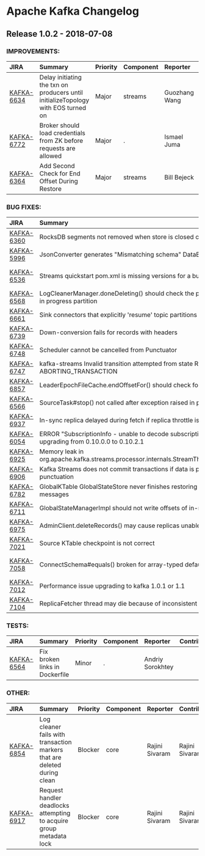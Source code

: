 
<!---
# Licensed to the Apache Software Foundation (ASF) under one
# or more contributor license agreements.  See the NOTICE file
# distributed with this work for additional information
# regarding copyright ownership.  The ASF licenses this file
# to you under the Apache License, Version 2.0 (the
# "License"); you may not use this file except in compliance
# with the License.  You may obtain a copy of the License at
#
#     http://www.apache.org/licenses/LICENSE-2.0
#
# Unless required by applicable law or agreed to in writing, software
# distributed under the License is distributed on an "AS IS" BASIS,
# WITHOUT WARRANTIES OR CONDITIONS OF ANY KIND, either express or implied.
# See the License for the specific language governing permissions and
# limitations under the License.
-->
# Apache Kafka Changelog

## Release 1.0.2 - 2018-07-08



### IMPROVEMENTS:

| JIRA | Summary | Priority | Component | Reporter | Contributor |
|:---- |:---- | :--- |:---- |:---- |:---- |
| [KAFKA-6634](https://issues.apache.org/jira/browse/KAFKA-6634) | Delay initiating the txn on producers until initializeTopology with EOS turned on |  Major | streams | Guozhang Wang | Guozhang Wang |
| [KAFKA-6772](https://issues.apache.org/jira/browse/KAFKA-6772) | Broker should load credentials from ZK before requests are allowed |  Major | . | Ismael Juma | Rajini Sivaram |
| [KAFKA-6364](https://issues.apache.org/jira/browse/KAFKA-6364) | Add Second Check for End Offset During Restore |  Major | streams | Bill Bejeck | Bill Bejeck |


### BUG FIXES:

| JIRA | Summary | Priority | Component | Reporter | Contributor |
|:---- |:---- | :--- |:---- |:---- |:---- |
| [KAFKA-6360](https://issues.apache.org/jira/browse/KAFKA-6360) | RocksDB segments not removed when store is closed causes re-initialization to fail |  Blocker | streams | Damian Guy | Damian Guy |
| [KAFKA-5996](https://issues.apache.org/jira/browse/KAFKA-5996) | JsonConverter generates "Mismatching schema" DataException |  Major | KafkaConnect | Yuqi Li |  |
| [KAFKA-6536](https://issues.apache.org/jira/browse/KAFKA-6536) | Streams quickstart pom.xml is missing versions for a bunch of plugins |  Major | streams | Ewen Cheslack-Postava | Yaswanth Kumar |
| [KAFKA-6568](https://issues.apache.org/jira/browse/KAFKA-6568) | LogCleanerManager.doneDeleting() should check the partition state before deleting the in progress partition |  Blocker | . | Jiangjie Qin | Jiangjie Qin |
| [KAFKA-6661](https://issues.apache.org/jira/browse/KAFKA-6661) | Sink connectors that explicitly 'resume' topic partitions can resume a paused task |  Critical | KafkaConnect | Randall Hauch | Randall Hauch |
| [KAFKA-6739](https://issues.apache.org/jira/browse/KAFKA-6739) | Down-conversion fails for records with headers |  Critical | core | Koelli Mungee | Dhruvil Shah |
| [KAFKA-6748](https://issues.apache.org/jira/browse/KAFKA-6748) | Scheduler cannot be cancelled from Punctuator |  Major | streams | Frederic Arno | Frederic Arno |
| [KAFKA-6747](https://issues.apache.org/jira/browse/KAFKA-6747) | kafka-streams Invalid transition attempted from state READY to state ABORTING\_TRANSACTION |  Major | streams | Frederic Arno | Ted Yu |
| [KAFKA-6857](https://issues.apache.org/jira/browse/KAFKA-6857) | LeaderEpochFileCache.endOffsetFor() should check for UNDEFINED\_EPOCH explicitly |  Major | core | Jun Rao | Anna Povzner |
| [KAFKA-6566](https://issues.apache.org/jira/browse/KAFKA-6566) | SourceTask#stop() not called after exception raised in poll() |  Blocker | KafkaConnect | Gunnar Morling | Robert Yokota |
| [KAFKA-6937](https://issues.apache.org/jira/browse/KAFKA-6937) | In-sync replica delayed during fetch if replica throttle is exceeded |  Major | core | Jun Rao | Jun Rao |
| [KAFKA-6054](https://issues.apache.org/jira/browse/KAFKA-6054) | ERROR "SubscriptionInfo - unable to decode subscription data: version=2" when upgrading from 0.10.0.0 to 0.10.2.1 |  Major | streams | James Cheng | Matthias J. Sax |
| [KAFKA-6925](https://issues.apache.org/jira/browse/KAFKA-6925) | Memory leak in org.apache.kafka.streams.processor.internals.StreamThread$StreamsMetricsThreadImpl |  Major | streams | Marcin Kuthan | John Roesler |
| [KAFKA-6906](https://issues.apache.org/jira/browse/KAFKA-6906) | Kafka Streams does not commit transactions if data is produced via wall-clock punctuation |  Major | streams | Matthias J. Sax | Jagadesh Adireddi |
| [KAFKA-6782](https://issues.apache.org/jira/browse/KAFKA-6782) | GlobalKTable GlobalStateStore never finishes restoring when consuming aborted messages |  Major | streams | Lingxiao WANG | Lingxiao WANG |
| [KAFKA-6711](https://issues.apache.org/jira/browse/KAFKA-6711) | GlobalStateManagerImpl should not write offsets of in-memory stores in checkpoint file |  Major | streams | Cemalettin Koç | Cemalettin Koç |
| [KAFKA-6975](https://issues.apache.org/jira/browse/KAFKA-6975) | AdminClient.deleteRecords() may cause replicas unable to fetch from beginning |  Blocker | . | Anna Povzner | Anna Povzner |
| [KAFKA-7021](https://issues.apache.org/jira/browse/KAFKA-7021) | Source KTable checkpoint is not correct |  Major | streams | Matthias J. Sax | Guozhang Wang |
| [KAFKA-7058](https://issues.apache.org/jira/browse/KAFKA-7058) | ConnectSchema#equals() broken for array-typed default values |  Major | KafkaConnect | Gunnar Morling | Ewen Cheslack-Postava |
| [KAFKA-7012](https://issues.apache.org/jira/browse/KAFKA-7012) | Performance issue upgrading to kafka 1.0.1 or 1.1 |  Critical | . | rajadayalan perumalsamy | Rajini Sivaram |
| [KAFKA-7104](https://issues.apache.org/jira/browse/KAFKA-7104) | ReplicaFetcher thread may die because of inconsistent log start offset in fetch response |  Major | . | Anna Povzner | Anna Povzner |


### TESTS:

| JIRA | Summary | Priority | Component | Reporter | Contributor |
|:---- |:---- | :--- |:---- |:---- |:---- |
| [KAFKA-6564](https://issues.apache.org/jira/browse/KAFKA-6564) | Fix broken links in Dockerfile |  Minor | . | Andriy Sorokhtey |  |


### OTHER:

| JIRA | Summary | Priority | Component | Reporter | Contributor |
|:---- |:---- | :--- |:---- |:---- |:---- |
| [KAFKA-6854](https://issues.apache.org/jira/browse/KAFKA-6854) | Log cleaner fails with transaction markers that are deleted during clean |  Blocker | core | Rajini Sivaram | Rajini Sivaram |
| [KAFKA-6917](https://issues.apache.org/jira/browse/KAFKA-6917) | Request handler deadlocks attempting to acquire group metadata lock |  Blocker | core | Rajini Sivaram | Rajini Sivaram |


